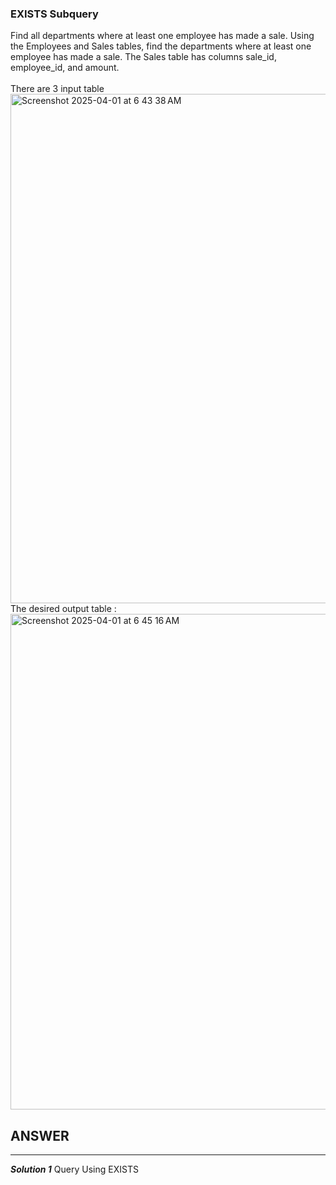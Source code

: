 ### EXISTS Subquery <br>
Find all departments where at least one employee has made a sale.
Using the Employees and Sales tables, find the departments where at least one employee has made a sale. The Sales table has columns sale_id, employee_id, and amount.
<br>
<br>
There are 3 input table<br>
<img width="815" alt="Screenshot 2025-04-01 at 6 43 38 AM" src="https://github.com/user-attachments/assets/a836a55f-5472-4ac6-a018-8e0cf50ed4eb" />
<br>
The desired output table :<br>
<img width="793" alt="Screenshot 2025-04-01 at 6 45 16 AM" src="https://github.com/user-attachments/assets/aa8c394f-58f8-4fff-89d9-8d04696679df" />
<br>
## ANSWER
----------------------
***Solution 1***
Query Using EXISTS
```sql

```
